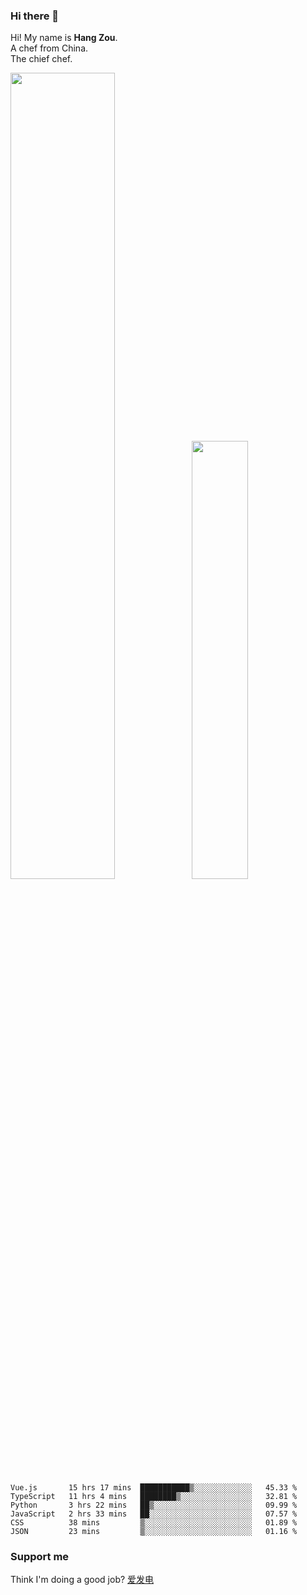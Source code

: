 ### Hi there 👋

Hi! My name is **Hang Zou**.  
A chef from China.  
The chief chef.

<img align="" width="57.5%" src="https://github-readme-stats.vercel.app/api?username=zouhangwithsweet&hide_title=true&hide_border=true&show_icons=true&include_all_commits=true&line_height=21" /><img align="" width="42.4%" src="https://github-readme-stats.vercel.app/api/top-langs/?username=zouhangwithsweet&hide_title=true&hide_border=true&layout=compact" />

<!--START_SECTION:waka-->

```text
Vue.js       15 hrs 17 mins  ███████████▒░░░░░░░░░░░░░   45.33 %
TypeScript   11 hrs 4 mins   ████████▒░░░░░░░░░░░░░░░░   32.81 %
Python       3 hrs 22 mins   ██▒░░░░░░░░░░░░░░░░░░░░░░   09.99 %
JavaScript   2 hrs 33 mins   ██░░░░░░░░░░░░░░░░░░░░░░░   07.57 %
CSS          38 mins         ▒░░░░░░░░░░░░░░░░░░░░░░░░   01.89 %
JSON         23 mins         ▒░░░░░░░░░░░░░░░░░░░░░░░░   01.16 %
```

<!--END_SECTION:waka-->

### Support me

Think I'm doing a good job? [爱发电](https://afdian.net/@zouhangsweet)
